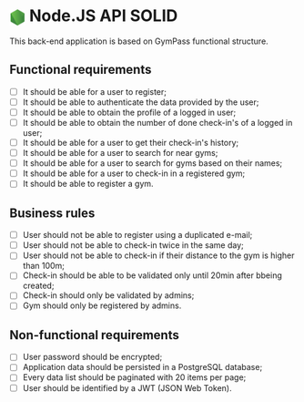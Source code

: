 <h1><img align="center" height="28" src="/public/node-js.png"> Node.JS API SOLID</h1>

This back-end application is based on GymPass functional structure.

## Functional requirements

- [ ] It should be able for a user to register;
- [ ] It should be able to authenticate the data provided by the user;
- [ ] It should be able to obtain the profile of a logged in user;
- [ ] It should be able to obtain the number of done check-in's of a logged in user;
- [ ] It should be able for a user to get their check-in's history;
- [ ] It should be able for a user to search for near gyms;
- [ ] It should be able for a user to search for gyms based on their names;
- [ ] It should be able for a user to check-in in a registered gym;
- [ ] It should be able to register a gym.

## Business rules

- [ ] User should not be able to register using a duplicated e-mail;
- [ ] User should not be able to check-in twice in the same day;
- [ ] User should not be able to check-in if their distance to the gym is higher than 100m;
- [ ] Check-in should be able to be validated only until 20min after bbeing created;
- [ ] Check-in should only be validated by admins;
- [ ] Gym should only be registered by admins.

## Non-functional requirements

- [ ] User password should be encrypted;
- [ ] Application data should be persisted in a PostgreSQL database;
- [ ] Every data list should be paginated with 20 items per page;
- [ ] User should be identified by a JWT (JSON Web Token).